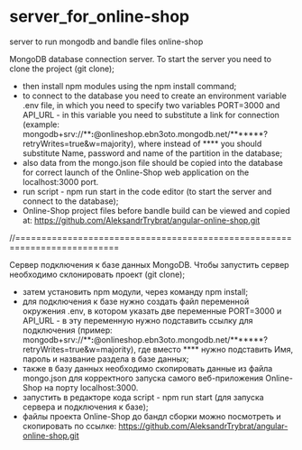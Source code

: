 # server_for_online-shop
server to run mongodb and bandle files online-shop

MongoDB database connection server.
To start the server you need to clone the project (git clone);
- then install npm modules using the npm install command;
- to connect to the database you need to create an environment variable .env file, in which you need to specify two variables PORT=3000 and API_URL - in this variable you need to substitute a link for connection
  (example: mongodb+srv://********:******@onlineshop.ebn3oto.mongodb.net/*******?retryWrites=true&w=majority), where instead of **** you should substitute Name, password and name of the partition in the database;
- also data from the mongo.json file should be copied into the database for correct launch of the Online-Shop web application on the localhost:3000 port.
- run script - npm run start in the code editor (to start the server and connect to the database);
- Online-Shop project files before bandle build can be viewed and copied at: https://github.com/AleksandrTrybrat/angular-online-shop.git

//==========================================================================

Сервер подключения к базе данных MongoDB.
Чтобы запустить сервер необходимо склонировать проект (git clone);
- затем установить npm модули, через команду npm install;
- для подключения к базе нужно создать файл переменной окружения .env, в котором указать две переменные PORT=3000 и API_URL - в эту переменную нужно подставить ссылку для подключения
  (пример: mongodb+srv://********:******@onlineshop.ebn3oto.mongodb.net/*******?retryWrites=true&w=majority), где вместо **** нужно подставить Имя, пароль и название раздела в базе данных;
- также в базу данных необходимо скопировать данные из файла mongo.json для корректного запуска самого веб-приложения Online-Shop на порту localhost:3000.
- запустить в редакторе кода script - npm run start (для запуска сервера и подключения к базе);
- файлы проекта Online-Shop до бандл сборки можно посмотреть и скопировать по ссылке: https://github.com/AleksandrTrybrat/angular-online-shop.git
